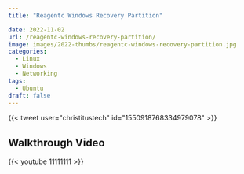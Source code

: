```yaml
---
title: "Reagentc Windows Recovery Partition"

date: 2022-11-02
url: /reagentc-windows-recovery-partition/
image: images/2022-thumbs/reagentc-windows-recovery-partition.jpg
categories:
  - Linux
  - Windows
  - Networking
tags:
  - Ubuntu
draft: false
---
```

<!--more-->

{{< tweet user="christitustech" id="1550918768334979078" >}}






## Walkthrough Video

{{< youtube 11111111 >}}
